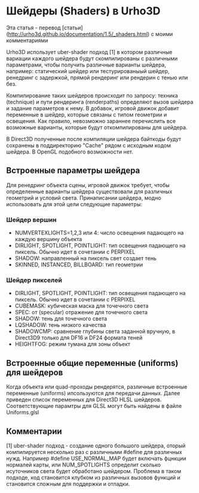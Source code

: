 # Шейдеры (Shaders) в Urho3D
Эта статья - перевод [статьи] (http://urho3d.github.io/documentation/1.5/_shaders.html) с моими комментариями

Urho3D использует uber-shader подход [1] в котором различные вариации каждого шейдера будут скомпилированы с различными параметрами, чтобы получить различные варианты шейдера, например: статический шейдер или тестурированыый шейдер, ренедринг с задержкой, прямой рендеринг или рендерин с тенью или без.

Компилирование таких шейдеров происходит по запросу: техника (technique) и пути рендеринга (renderpaths) определяют вызов шейдера и задание параметров к нему. В добавок, игровой движок добавит переменные в шейдер, которые связаны с типом геометрии и освещения. Как правило, невозможно зараннее перечислить все возможные варианты, которые будут откомпилированы для шейдера.

В Direct3D полученные после компиляции шейдера байткоды будут сохранены в поддиректорию "Cache" рядом с исходным кодом шейдера. В OpenGL подобного возможности нет.

## Встроенные параметры шейдера

Для ренедринг объекта сцены, игровой движок требует, чтобы определенные варианты шейдера существовали для различных геометрий и условий света. Принаписании шейдера, модно использовать для этой цели следующие параметры:

### Шейдер вершин
- NUMVERTEXLIGHTS=1,2,3 или 4: число освещения падающего на каждую вершину объекта
- DIRLIGHT, SPOTLIGHT, POINTLIGHT: тип освещения падающего на пиксель. Обычно идет в сочетании с PERPIXEL
- SHADOW: направленный на пиксель свет создает тень
- SKINNED, INSTANCED, BILLBOARD: тип геометрии

### Шейдер пикселей

- DIRLIGHT, SPOTLIGHT, POINTLIGHT: тип освещения падающего на пиксель. Обычно идет в сочетании с PERPIXEL
- CUBEMASK: кубическая маска для точечного света
- SPEC: от (specular) отражение для точечного света
- SHADOW: тень для точечного света
- LQSHADOW: тень низкого качества
- SHADOWCMP: сравнение глубины света заданной вручную, в Direct3D9  только для DF16 и DF24 формата теней
- HEIGHTFOG: режим тумана для зоны объект 

## Встроенные общие переменные (uniforms) для шейдеров

Когда объекта или quad-проходы рендерятся, различные встроенные переменные (uniforms) ипсользуются для передачи данных. Далее приведен список переменных для Direct3D HLSL шейдеров. Соответствующие парамтры для GLSL могут быть найдены в файле Uniforms.glsl




## Комментарии
[1] uber-shader подход - создание одного большого шейдера, оторый компилируется несколько раз с различными #define для различных нужд. Например #define USE_NORMAL_MAP будет включать фцнкции нормалей карты, или NUM_SPOTLIGHTS определит сколько исуточников света будет обработано шейдером. Проблема в таком подходе, код становится клубком из различных вызовов функций и становится сложным для поддержки и отладки.

